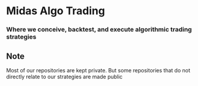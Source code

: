 # Midas Algo Trading

### Where we conceive, backtest, and execute algorithmic trading strategies

## Note
Most of our repositories are kept private. But some repositories that do not directly relate to our strategies are made public
